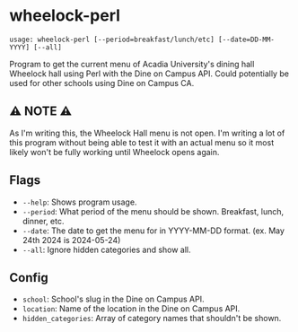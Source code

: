 # wheelock-perl

`usage: wheelock-perl [--period=breakfast/lunch/etc] [--date=DD-MM-YYYY] [--all]`

Program to get the current menu of Acadia University's dining hall Wheelock hall using Perl with the Dine on Campus API. Could potentially be used for other schools using Dine on Campus CA.

## ⚠️ NOTE ⚠️

As I'm writing this, the Wheelock Hall menu is not open. I'm writing a lot of this program without being able to test it with an actual menu so it most likely won't be fully working until Wheelock opens again.

## Flags

- `--help`: Shows program usage.
- `--period`: What period of the menu should be shown. Breakfast, lunch, dinner, etc.
- `--date`: The date to get the menu for in YYYY-MM-DD format. (ex. May 24th 2024 is 2024-05-24)
- `--all`: Ignore hidden categories and show all.

## Config

- `school`: School's slug in the Dine on Campus API.
- `location`: Name of the location in the Dine on Campus API.
- `hidden_categories`: Array of category names that shouldn't be shown.
